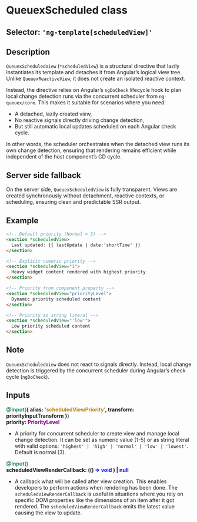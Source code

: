 # QueuexScheduled class

## Selector: `'ng-template[scheduledView]'`

## Description
`QueuexScheduledView` (`*scheduledView`) is a structural directive that lazily instantiates its template and detaches it from Angular’s logical view tree. Unlike `QueuexReactiveView`, it does not create an isolated reactive context.

Instead, the directive relies on Angular’s `ngDoCheck` lifecycle hook to plan local change detection runs via the concurrent scheduler from `ng-queuex/core`. This makes it suitable for scenarios where you need:
 - A detached, lazily created view,
 - No reactive signals directly driving change detection,
 - But still automatic local updates scheduled on each Angular check cycle.

In other words, the scheduler orchestrates when the detached view runs its own change detection, ensuring that rendering remains efficient while independent of the host component’s CD cycle.

## Server side fallback 

On the server side, `QueuexScheduledView` is fully transparent. Views are created synchronously without detachment, reactive contexts, or scheduling, ensuring clean and predictable SSR output.

## Example
```html
<!-- Default priority (Normal = 3) -->
<section *scheduledView>
  Last updated: {{ lastUpdate | date:'shortTime' }}
</section>

<!-- Explicit numeric priority -->
<section *scheduledView="1">
  Heavy widget content rendered with highest priority
</section>

<!-- Priority from component property -->
<section *scheduledView="priorityLevel">
  Dynamic priority scheduled content
</section>

<!-- Priority as string literal -->
<section *scheduledView="'low'">
  Low priority scheduled content
</section>
 ```

## Note
`QueuexScheduledView` does not react to signals directly. Instead, local change detection is triggered by the concurrent scheduler during Angular’s check cycle (`ngDoCheck`).

## Inputs
**<span style="color: seaGreen">@Input(</span>{ alias: <span style="color: darkgoldenrod">'scheduledViewPriority'</span>, transform: priorityInputTransform }<span style="color: seaGreen">)</span><br>
priority: <span style="color: purple">PriorityLevel</span>**
  - A priority for concurrent scheduler to create view and manage local change detection. It can be set as numeric value (1-5) or as string literal with valid options: `'highest' | 'high' | 'normal' | 'low' | 'lowest'`. Default is normal (3).

**<span style="color: seaGreen">@Input()</span><br>
scheduledViewRenderCallback: (()<span style="color: blue"> => void </span>) | <span style="color: blue">null</span>**
  - A callback what will be called after view creation. This enables developers to perform actions when rendering has been done. The `scheduledViewRenderCallback` is useful in situations where you rely on specific DOM properties like the dimensions of an item after it got rendered. The `scheduledViewRenderCallback` emits the latest value causing the view to update.

